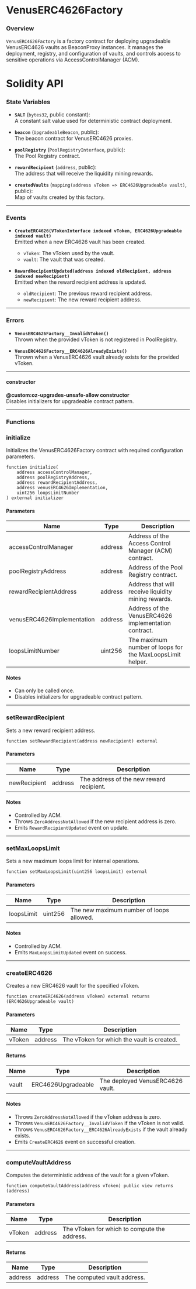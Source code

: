 # VenusERC4626Factory

### Overview

`VenusERC4626Factory` is a factory contract for deploying upgradeable VenusERC4626 vaults as BeaconProxy instances. It manages the deployment, registry, and configuration of vaults, and controls access to sensitive operations via AccessControlManager (ACM).

# Solidity API

### State Variables

- **`SALT`** (`bytes32`, public constant):  
   A constant salt value used for deterministic contract deployment.

- **`beacon`** (`UpgradeableBeacon`, public):  
   The beacon contract for VenusERC4626 proxies.

- **`poolRegistry`** (`PoolRegistryInterface`, public):  
   The Pool Registry contract.

- **`rewardRecipient`** (`address`, public):  
   The address that will receive the liquidity mining rewards.

- **`createdVaults`** (`mapping(address vToken => ERC4626Upgradeable vault)`, public):  
   Map of vaults created by this factory.

---

### Events

- **`CreateERC4626(VTokenInterface indexed vToken, ERC4626Upgradeable indexed vault)`**  
   Emitted when a new ERC4626 vault has been created.

  - `vToken`: The vToken used by the vault.
  - `vault`: The vault that was created.

- **`RewardRecipientUpdated(address indexed oldRecipient, address indexed newRecipient)`**  
   Emitted when the reward recipient address is updated.
  - `oldRecipient`: The previous reward recipient address.
  - `newRecipient`: The new reward recipient address.

---

### Errors

- **`VenusERC4626Factory__InvalidVToken()`**  
   Thrown when the provided vToken is not registered in PoolRegistry.

- **`VenusERC4626Factory__ERC4626AlreadyExists()`**  
   Thrown when a VenusERC4626 vault already exists for the provided vToken.

---

#### constructor

**@custom:oz-upgrades-unsafe-allow constructor**  
Disables initializers for upgradeable contract pattern.

---

### Functions

### initialize

Initializes the VenusERC4626Factory contract with required configuration parameters.

```solidity
function initialize(
    address accessControlManager,
    address poolRegistryAddress,
    address rewardRecipientAddress,
    address venusERC4626Implementation,
    uint256 loopsLimitNumber
) external initializer
```

#### Parameters

| Name                       | Type    | Description                                               |
| -------------------------- | ------- | --------------------------------------------------------- |
| accessControlManager       | address | Address of the Access Control Manager (ACM) contract.     |
| poolRegistryAddress        | address | Address of the Pool Registry contract.                    |
| rewardRecipientAddress     | address | Address that will receive liquidity mining rewards.       |
| venusERC4626Implementation | address | Address of the VenusERC4626 implementation contract.      |
| loopsLimitNumber           | uint256 | The maximum number of loops for the MaxLoopsLimit helper. |

#### Notes

- Can only be called once.
- Disables initializers for upgradeable contract pattern.

---

### setRewardRecipient

Sets a new reward recipient address.

```solidity
function setRewardRecipient(address newRecipient) external
```

#### Parameters

| Name         | Type    | Description                              |
| ------------ | ------- | ---------------------------------------- |
| newRecipient | address | The address of the new reward recipient. |

#### Notes

- Controlled by ACM.
- Throws `ZeroAddressNotAllowed` if the new recipient address is zero.
- Emits `RewardRecipientUpdated` event on update.

---

### setMaxLoopsLimit

Sets a new maximum loops limit for internal operations.

```solidity
function setMaxLoopsLimit(uint256 loopsLimit) external
```

#### Parameters

| Name       | Type    | Description                              |
| ---------- | ------- | ---------------------------------------- |
| loopsLimit | uint256 | The new maximum number of loops allowed. |

#### Notes

- Controlled by ACM.
- Emits `MaxLoopsLimitUpdated` event on success.

---

### createERC4626

Creates a new ERC4626 vault for the specified vToken.

```solidity
function createERC4626(address vToken) external returns (ERC4626Upgradeable vault)
```

#### Parameters

| Name   | Type    | Description                                |
| ------ | ------- | ------------------------------------------ |
| vToken | address | The vToken for which the vault is created. |

#### Returns

| Name  | Type               | Description                      |
| ----- | ------------------ | -------------------------------- |
| vault | ERC4626Upgradeable | The deployed VenusERC4626 vault. |

#### Notes

- Throws `ZeroAddressNotAllowed` if the vToken address is zero.
- Throws `VenusERC4626Factory__InvalidVToken` if the vToken is not valid.
- Throws `VenusERC4626Factory__ERC4626AlreadyExists` if the vault already exists.
- Emits `CreateERC4626` event on successful creation.

---

### computeVaultAddress

Computes the deterministic address of the vault for a given vToken.

```solidity
function computeVaultAddress(address vToken) public view returns (address)
```

#### Parameters

| Name   | Type    | Description                                  |
| ------ | ------- | -------------------------------------------- |
| vToken | address | The vToken for which to compute the address. |

#### Returns

| Name    | Type    | Description                 |
| ------- | ------- | --------------------------- |
| address | address | The computed vault address. |
